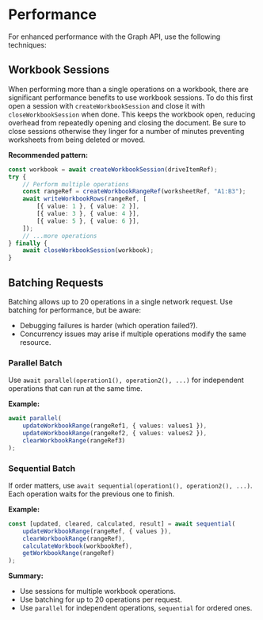 # Performance

For enhanced performance with the Graph API, use the following techniques:

## Workbook Sessions
When performing more than a single operations on a workbook, there are significant performance benefits to use workbook sessions. To do this first open a session with `createWorkbookSession` and close it with `closeWorkbookSession` when done. This keeps the workbook open, reducing overhead from repeatedly opening and closing the document. Be sure to close sessions otherwise they linger for a number of minutes preventing worksheets from being deleted or moved.

**Recommended pattern:**

```typescript
const workbook = await createWorkbookSession(driveItemRef);
try {
    // Perform multiple operations
    const rangeRef = createWorkbookRangeRef(worksheetRef, "A1:B3");
    await writeWorkbookRows(rangeRef, [
        [{ value: 1 }, { value: 2 }],
        [{ value: 3 }, { value: 4 }],
        [{ value: 5 }, { value: 6 }],
    ]);
    // ...more operations
} finally {
    await closeWorkbookSession(workbook);
}
```

## Batching Requests
Batching allows up to 20 operations in a single network request. Use batching for performance, but be aware:
- Debugging failures is harder (which operation failed?).
- Concurrency issues may arise if multiple operations modify the same resource.

### Parallel Batch
Use `await parallel(operation1(), operation2(), ...)` for independent operations that can run at the same time.

**Example:**
```typescript
await parallel(
    updateWorkbookRange(rangeRef1, { values: values1 }),
    updateWorkbookRange(rangeRef2, { values: values2 }),
    clearWorkbookRange(rangeRef3)
);
```

### Sequential Batch
If order matters, use `await sequential(operation1(), operation2(), ...)`. Each operation waits for the previous one to finish.

**Example:**
```typescript
const [updated, cleared, calculated, result] = await sequential(
    updateWorkbookRange(rangeRef, { values }),
    clearWorkbookRange(rangeRef),
    calculateWorkbook(workbookRef),
    getWorkbookRange(rangeRef)
);
```

**Summary:**
- Use sessions for multiple workbook operations.
- Use batching for up to 20 operations per request.
- Use `parallel` for independent operations, `sequential` for ordered ones.